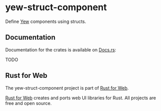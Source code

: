 # yew-struct-component

Define [Yew](https://yew.rs/) components using structs.

## Documentation

Documentation for the crates is available on [Docs.rs](https://docs.rs/):

TODO

## Rust for Web

The yew-struct-component project is part of [Rust for Web](https://github.com/RustForWeb).

[Rust for Web](https://github.com/RustForWeb) creates and ports web UI libraries for Rust. All projects are free and open source.
